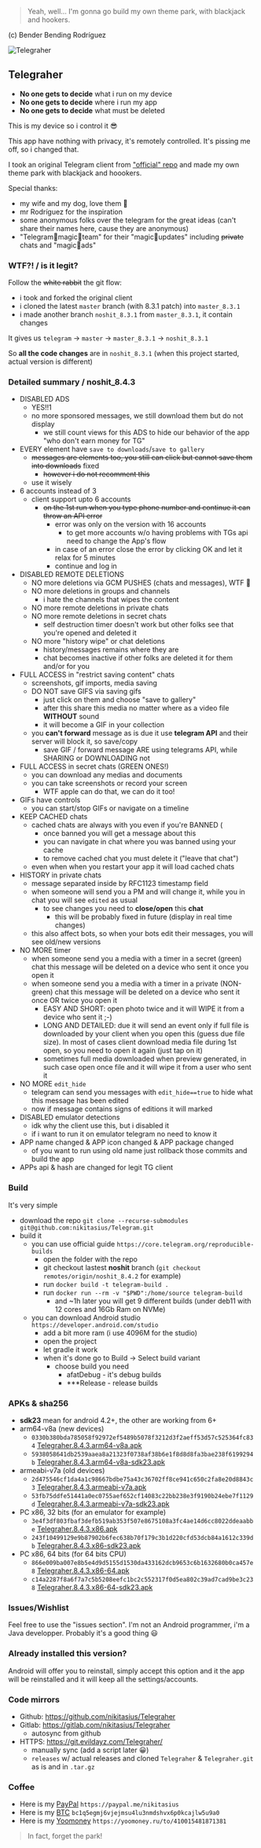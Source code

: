 > Yeah, well... I'm gonna go build my own theme park, with blackjack and hookers.

(c) Bender Bending Rodríguez

![Telegraher](/TMessagesProj/src/main/res/mipmap-xhdpi/ic_launcher_sa.png)

## Telegraher

* **No one gets to decide** what i run on my device
* **No one gets to decide** where i run my app
* **No one gets to decide** what must be deleted

This is my device so i control it 😎

This app have nothing with privacy, it's remotely controlled. It's pissing me off, so i changed
that.

I took an original Telegram client from ["official" repo](https://github.com/DrKLO/Telegram) and
made my own theme park with blackjack and hoookers.

Special thanks:

* my wife and my dog, love them 🍑
* mr Rodríguez for the inspiration
* some anonymous folks over the telegram for the great ideas (can't share their names here, cause
  they are anonymous)
* "Telegram🦄magic🦄team" for their "magic🦄updates" including ~~private~~ chats and "magic🦄ads"

### WTF?! / is it legit?

Follow the ~~white rabbit~~ the git flow:

* i took and forked the original client
* i cloned the latest `master` branch (with 8.3.1 patch) into `master_8.3.1`
* i made another branch `noshit_8.3.1` from `master_8.3.1`, it contain changes

It gives us `telegram` -> `master` -> `master_8.3.1` -> `noshit_8.3.1`

So **all the code changes** are in `noshit_8.3.1` (when this project started, actual version is
different)

### Detailed summary / noshit_8.4.3

* DISABLED ADS
    * YES!!1
    * no more sponsored messages, we still download them but do not display
        * we still count views for this ADS to hide our behavior of the app "who don't earn money
          for TG"
* EVERY element have `save to downloads`/`save to gallery`
    * ~~messages are elements too, you still can click but cannot save them into downloads~~ fixed
        * ~~however i do not recomment this~~
    * use it wisely
* 6 accounts instead of 3
    * client support upto 6 accounts
        * ~~on the 1st run when you type phone number and continue it can throw an API error~~
            * error was only on the version with 16 accounts
                * to get more accounts w/o having problems with TGs api need to change the App's
                  flow
            * in case of an error close the error by clicking OK and let it relax for 5 minutes
            * continue and log in
* DISABLED REMOTE DELETIONS
    * NO more deletions via GCM PUSHES (chats and messages), WTF 💩
    * NO more deletions in groups and channels
        * i hate the channels that wipes the content
    * NO more remote deletions in private chats
    * NO more remote deletions in secret chats
        * self destruction timer doesn't work but other folks see that you're opened and deleted it
    * NO more "history wipe" or chat deletions
        * history/messages remains where they are
        * chat becomes inactive if other folks are deleted it for them and/or for you
* FULL ACCESS in "restrict saving content" chats
    * screenshots, gif imports, media saving
    * DO NOT save GIFS via saving gifs
        * just click on them and choose "save to gallery"
        * after this share this media no matter where as a video file **WITHOUT** sound
        * it will become a GIF in your collection
    * you **can't forward** message as is due it use **telegram API** and their server will block
      it, so save/copy
        * save GIF / forward message ARE using telegrams API, while SHARING or DOWNLOADING not
* FULL ACCESS in secret chats (GREEN ONES!)
    * you can download any medias and documents
    * you can take screenshots or record your screen
        * WTF apple can do that, we can do it too!
* GIFs have controls
    * you can start/stop GIFs or navigate on a timeline
* KEEP CACHED chats
    * cached chats are always with you even if you're BANNED (
        * once banned you will get a message about this
        * you can navigate in chat where you was banned using your cache
        * to remove cached chat you must delete it ("leave that chat")
    * even when when you restart your app it will load cached chats
* HISTORY in private chats
    * message separated inside by RFC1123 timestamp field
    * when someone will send you a PM and will change it, while you in chat you will see `edited` as
      usual
        * to see changes you need to **close/open** this **chat**
            * this will be probably fixed in future (display in real time changes)
    * this also affect bots, so when your bots edit their messages, you will see old/new versions
* NO MORE timer
    * when someone send you a media with a timer in a secret (green) chat this message will be
      deleted on a device who sent it once you open it
    * when someone send you a media with a timer in a private (NON-green) chat this message will be
      deleted on a device who sent it once OR twice you open it
        * EASY AND SHORT: open photo twice and it will WIPE it from a device who sent it ;-)
        * LONG AND DETAILED: due it will send an event only if full file is downloaded by your
          client when you open this (guess due file size). In most of cases client download media
          file during 1st open, so you need to open it again (just tap on it)
        * sometimes full media downloaded when preview generated, in such case open once file and it
          will wipe it from a user who sent it
* NO MORE `edit_hide`
    * telegram can send you messages with `edit_hide==true` to hide what this message has been
      edited
    * now if message contains signs of editions it will marked
* DISABLED emulator detections
    * idk why the client use this, but i disabled it
    * if i want to run it on emulator telegram no need to know it
* APP name changed & APP icon changed & APP package changed
    * of you want to run using old name just rollback those commits and build the app
* APPs api & hash are changed for legit TG client

### Build

It's very simple

* download the repo `git clone --recurse-submodules git@github.com:nikitasius/Telegram.git`
* build it
    * you can use official guide `https://core.telegram.org/reproducible-builds`
        * open the folder with the repo
        * git checkout lastest **noshit** branch (`git checkout remotes/origin/noshit_8.4.2` for
          example)
        * run `docker build -t telegram-build .`
        * run `docker run --rm -v "$PWD":/home/source telegram-build`
            * and ~1h later you will get 9 different builds (under deb11 with 12 cores and 16Gb Ram
              on NVMe)
    * you can download Android studio `https://developer.android.com/studio`
        * add a bit more ram (i use 4096M for the studio)
        * open the project
        * let gradle it work
        * when it's done go to Build -> Select build variant
            * choose build you need
                * afatDebug - it's debug builds
                * ***Release - release builds

### APKs & sha256

* **sdk23** mean for android 4.2+, the other are working from 6+
* arm64-v8a (new devices)
    * `0330b380bda785058f92972ef5489b5078f3212d3f2aeff53d57c525364fc834`  [Telegraher.8.4.3.arm64-v8a.apk](--https://github.com/nikitasius/Telegraher/releases/download/noshit_8.4.3_release1/Telegraher.8.4.3.arm64-v8a.apk)
    * `5938058641db2539aaea8a21323f0738af38b6e1f8d8d8fa3bae238f6199294b`  [Telegraher.8.4.3.arm64-v8a-sdk23.apk](https://github.com/nikitasius/Telegraher/releases/download/noshit_8.4.3_release1/Telegraher.8.4.3.arm64-v8a-sdk23.apk)
* armeabi-v7a (old devices)
    * `2d475546cf1da4a1c98667bdbe75a43c36702ff8ce941c650c2fa8e20d8843c3`  [Telegraher.8.4.3.armeabi-v7a.apk](https://github.com/nikitasius/Telegraher/releases/download/noshit_8.4.3_release1/Telegraher.8.4.3.armeabi-v7a.apk)
    * `53fb75ddfe51441a0ec0755aef652cf14083c22bb238e3f9190b24ebe7f1129d`  [Telegraher.8.4.3.armeabi-v7a-sdk23.apk](https://github.com/nikitasius/Telegraher/releases/download/noshit_8.4.3_release1/Telegraher.8.4.3.armeabi-v7a-sdk23.apk)
* PC x86, 32 bits (for an emulator for example)
    * `3e4f3df803fbaf3defb519ab353f507e8675108a3fc4ae14d6cc8022ddeaabbe`  [Telegraher.8.4.3.x86.apk](https://github.com/nikitasius/Telegraher/releases/download/noshit_8.4.3_release1/Telegraher.8.4.3.x86.apk)
    * `243f10499129e9b87902b6fec638b70f179c3b1d220cfd53dcb84a1612c339db`  [Telegraher.8.4.3.x86-sdk23.apk](https://github.com/nikitasius/Telegraher/releases/download/noshit_8.4.3_release1/Telegraher.8.4.3.x86-sdk23.apk)
* PC x86, 64 bits (for 64 bits CPU)
    * `866e009ba007e8b5e4d9d5155d1530da433162dcb9653c6b1632680b0ca457e8`  [Telegraher.8.4.3.x86-64.apk](https://github.com/nikitasius/Telegraher/releases/download/noshit_8.4.3_release1/Telegraher.8.4.3.x86-64.apk)
    * `c14a2287f8a6f7a7c5b5208eefc1bc2c552317f0d5ea802c39ad7cad9be3c238`  [Telegraher.8.4.3.x86-64-sdk23.apk](https://github.com/nikitasius/Telegraher/releases/download/noshit_8.4.3_release1/Telegraher.8.4.3.x86-64-sdk23.apk)

### Issues/Wishlist

Feel free to use the "issues section". I'm not an Android programmer, i'm a Java developper.
Probably it's a good thing 😃

### Already installed this version?

Android will offer you to reinstall, simply accept this option and it the app will be reinstalled
and it will keep all the settings/accounts.

### Code mirrors

* Github: https://github.com/nikitasius/Telegraher
* Gitlab: https://gitlab.com/nikitasius/Telegraher
    * autosync from github
* HTTPS: https://git.evildayz.com/Telegraher/
    * manually sync (add a script later 😀)
    * `releases` w/ actual releases and cloned `Telegraher` & `Telegraher.git` as is and
      in `.tar.gz`

### Coffee

* Here is my [PayPal](https://paypal.me/nikitasius) `https://paypal.me/nikitasius`
* Here is
  my [BTC](bitcoin:bc1q5egmj6vjejmsu4lu3nmdshvx6p0kcajlw5u9a0?message=github_telegraher) `bc1q5egmj6vjejmsu4lu3nmdshvx6p0kcajlw5u9a0`
* Here is
  my [Yoomoney](https://yoomoney.ru/to/410015481871381) `https://yoomoney.ru/to/410015481871381`

> In fact, forget the park!